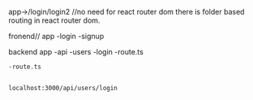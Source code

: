 app->/login/login2
//no need for react router dom  there is folder based routing in react router dom.


fronend//
app
  -login
  -signup


backend
app
 -api
     -users
        -login
          -route.ts 

          
    -route.ts


    localhost:3000/api/users/login  